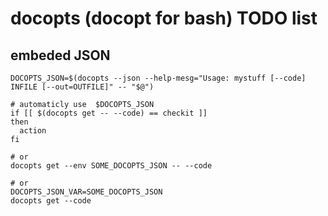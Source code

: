 # docopts (docopt for bash) TODO list

## embeded JSON

```
DOCOPTS_JSON=$(docopts --json --help-mesg="Usage: mystuff [--code] INFILE [--out=OUTFILE]" -- "$@")

# automaticly use  $DOCOPTS_JSON
if [[ $(docopts get -- --code) == checkit ]]
then
  action
fi

# or
docopts get --env SOME_DOCOPTS_JSON -- --code

# or
DOCOPTS_JSON_VAR=SOME_DOCOPTS_JSON
docopts get --code
```

